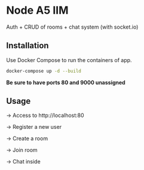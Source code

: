 # Node A5 IIM

Auth + CRUD of rooms + chat system (with socket.io)

## Installation

Use Docker Compose to run the containers of app.

```bash
docker-compose up -d --build
```

**Be sure to have ports 80 and 9000 unassigned**

## Usage

-> Access to http://localhost:80

-> Register a new user

-> Create a room

-> Join room

-> Chat inside